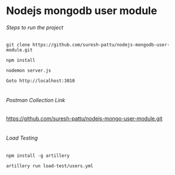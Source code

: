 # Nodejs mongodb user module

###### Steps to run the project

`git clone https://github.com/suresh-pattu/nodejs-mongodb-user-module.git`

`npm install`

`nodemon server.js`

`Goto http://localhost:3010`
<br/>
<br/>
###### Postman Collection Link <br/>
https://github.com/suresh-pattu/nodejs-mongo-user-module.git
<br/>
<br/>
###### Load Testing


`npm install -g artillery`<br/>

`artillery run load-test/users.yml`